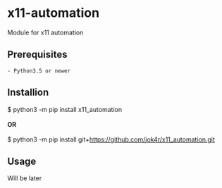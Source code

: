 # x11-automation

Module for x11 automation
## Prerequisites

	- Python3.5 or newer

## Installion
$ python3 -m pip install x11_automation<br /><br />
**OR**<br /><br />
$ python3 -m pip install git+https://github.com/jok4r/x11_automation.git

## Usage
Will be later